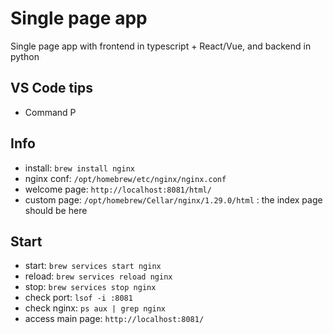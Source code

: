 # Single page app
Single page app with frontend in typescript + React/Vue, and backend in python

## VS Code tips
- Command P 

## Info
- install: `brew install nginx`
- nginx conf: `/opt/homebrew/etc/nginx/nginx.conf`
- welcome page: `http://localhost:8081/html/`
- custom page: `/opt/homebrew/Cellar/nginx/1.29.0/html` : the index page should be here

## Start
- start: `brew services start nginx`
- reload: `brew services reload nginx`
- stop: `brew services stop nginx`
- check port: `lsof -i :8081`
- check nginx: `ps aux | grep nginx`
- access main page: `http://localhost:8081/`
